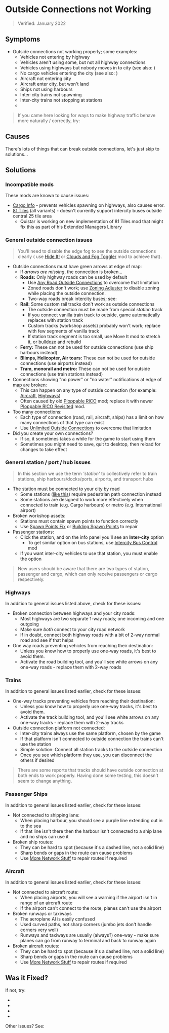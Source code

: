 # Outside Connections not Working

> Verified: January 2022

## Symptoms

* Outside connections not working properly; some examples:
    * Vehicles not entering by highway
    * Vehicles aren't using some, but not all highway connections
    * Vehicles using highways but nobody moves in to city (see also: [](Population-stuck-at-0.md))
    * No cargo vehicles entering the city (see also: [](Vehicles-not-spawning.md))
    * Aircraft not entering city
    * Aircraft enter city, but won't land
    * Ships not using harbours
    * Inter-city trains not spawning
    * Inter-city trains not stopping at stations
    * [](Intercity-buses-not-working.md)

> If you came here looking for ways to make highway traffic behave more naturally / correctly,
> try: [](Traffic-on-highways-not-behaving-properly.md)

## Causes

There's lots of things that can break outside connections, let's just skip to solutions...

## Solutions

### Incompatible mods

These mods are known to cause issues:

* [Cargo Info](https://steamcommunity.com/sharedfiles/filedetails/?id=1072157697) - prevents vehicles spawning on
  highways, also causes [](Simulation-error-Array-index-is-out-of-range.md) error.
* [81 Tiles](https://steamcommunity.com/sharedfiles/filedetails/?id=576327847) (all variants) - doesn't currently
  support intercity buses outside central 25 tile area
    * Quistar is working on new implementation of 81 Tiles mod that might fix this as part of his Extended Managers
      Library

### General outside connection issues

> You'll need to disable the edge fog to see the outside connections clearly (
> use [Hide It!](https://steamcommunity.com/sharedfiles/filedetails/?id=1591417160)
> or [Clouds and Fog Toggler](https://steamcommunity.com/sharedfiles/filedetails/?id=523824395) mod to achieve that).

* Outside connections must have green arrows at edge of map:
    * If _arrows are missing_, the connection is broken...
    * **Roads:** Only highway roads can be used by default
        * Use [Any Road Outside Connections](https://steamcommunity.com/sharedfiles/filedetails/?id=883332136) to
          overcome that limitation
        * Zoned roads don't work;
          use [Zoning Adjuster](https://steamcommunity.com/sharedfiles/filedetails/?id=2389414419) to disable zoning
          while placing the outside connection.
        * Two-way roads break intercity buses; see: [](Intercity-buses-not-working.md)
    * **Rail:** Some custom rail tracks don't work as outside connections
        * The outside connection must be made from special _station_ track
        * If you connect vanilla train track to outside, game automatically replaces with station track
        * Custom tracks (workshop assets) probably won't work; replace with few segments of vanilla track
        * If station track segment is too small, use Move It mod to stretch it, or bulldoze and rebuild
    * **Ferry:** These can not be used for outside connections (use ship harbours instead)
    * **Blimps, Helicopter, Air tours:** These can not be used for outside connections (use airports instead)
    * **Tram, monorail and metro:** These can not be used for outside connections (use train stations instead)
* Connections showing "no power" or "no water" notifications at edge of map are broken:
    * This can happen on any type of outside connection (for
      example: [Aircraft](https://steamcommunity.com/app/255710/discussions/0/2605804632895237772/), [Highways](https://steamcommunity.com/app/255710/discussions/0/1648792158808470212/))
    * Often caused by old [Ploppable RICO](https://steamcommunity.com/sharedfiles/filedetails/?id=586012417) mod;
      replace it with
      newer [Ploppable RICO Revisited](https://steamcommunity.com/sharedfiles/filedetails/?id=2016920607) mod.
* Too many connections:
    * Each type of connection (road, rail, aircraft, ships) has a limit on how many connections of that type can exist
    * Use [Unlimited Outside Connections](https://steamcommunity.com/sharedfiles/filedetails/?id=497033453) to overcome
      that limitation
* Did you create your own connections?
    * If so, it sometimes takes a while for the game to start using them
    * Sometimes you might need to save, quit to desktop, then reload for changes to take effect

### General station / port / hub issues

> In this section we use the term _'station'_ to collectively refer to train stations, ship harbours/docks/ports,
> airports, and transport hubs

* The station must be connected to your city by road
    * Some stations ([like this](https://steamcommunity.com/sharedfiles/filedetails/?id=1194296555)) require pedestrian
      path connection instead
    * Some stations are designed to work more effectively when connected to train (e.g. Cargo harbours) or metro (e.g.
      International airport)
* Broken workshop assets:
    * Stations must contain spawn points to function correctly
    * Use [Spawn Points Fix](https://steamcommunity.com/sharedfiles/filedetails/?id=820157360)
      or [Building Spawn Points](https://steamcommunity.com/sharedfiles/filedetails/?id=2511258910) to repair
* Passenger stations:
    * Click the station, and on the info panel you'll see an **Inter-city** option
        * To get similar option on bus stations,
          use [Intercity Bus Control](https://steamcommunity.com/sharedfiles/filedetails/?id=2499771767) mod
    * If you want inter-city vehicles to use that station, you must enable the option

> New users should be aware that there are two types of station, passenger and cargo, which can only receive passengers
> or cargo respectively.

### Highways

In addition to general issues listed above, check for these issues:

* Broken connection between highways and your city roads:
    * Most highways are two separate 1-way roads; one incoming and one outgoing
    * Make sure _both_ connect to your city road network
    * If in doubt, connect both highway roads with a bit of 2-way normal road and see if that helps
* One way roads preventing vehicles from reaching their destination:
    * Unless you know how to properly use one-way roads, it's best to avoid them.
    * Activate the road building tool, and you'll see white arrows on any one-way roads - replace them with 2-way roads

### Trains

In addition to general issues listed earlier, check for these issues:

* One-way tracks preventing vehicles from reaching their destination:
    * Unless you know how to properly use one-way tracks, it's best to avoid them.
    * Activate the track building tool, and you'll see white arrows on any one-way tracks - replace them with 2-way
      tracks
* Outside connection platform not connected:
    * Inter-city trains always use the same platform, chosen by the game
    * If that platform isn't connected to outside connection the trains can't use the station
    * Simple solution: Connect all station tracks to the outside connection
    * Once you see which platform they use, you can disconnect the others if desired

> There are some reports that tracks should have outside connection at both ends to work properly. Having done some
> testing, this doesn't seem to change anything.

### Passenger Ships

In addition to general issues listed earlier, check for these issues:

* Not connected to shipping lane:
    * When placing harbour, you should see a purple line extending out in to the sea
    * If that line isn't there then the harbour isn't connected to a ship lane and no ships can use it
* Broken ship routes:
    * They can be hard to spot (because it's a dashed line, not a solid line)
    * Sharp bends or gaps in the route can cause problems
    * Use [More Network Stuff](https://steamcommunity.com/sharedfiles/filedetails/?id=512314255) to repair routes if
      required

### Aircraft

In addition to general issues listed earlier, check for these issues:

* Not connected to aircraft route:
    * When placing airports, you will see a warning if the airport isn't in range of an aircraft route
    * If the airport can't connect to the route, planes can't use the airport
* Broken runways or taxiways
    * The aeroplane AI is easily confused
    * Used curved paths, not sharp corners (jumbo jets don't handle corners very well)
    * Runways and taxiways are usually (always?) one-way - make sure planes can go from runway to terminal and back to
      runway again
* Broken aircraft routes:
    * They can be hard to spot (because it's a dashed line, not a solid line)
    * Sharp bends or gaps in the route can cause problems
    * Use [More Network Stuff](https://steamcommunity.com/sharedfiles/filedetails/?id=512314255) to repair routes if
      required

## Was it Fixed?

If not, try:

* [](Vehicles-not-spawning.md)
* [](Population-stuck-at-0.md)
* [](Tracked-vehicles-not-routing-or-spawning.md)
* [](Cims-not-using-public-transport.md)

Other issues? See: [](Troubleshooting.md)